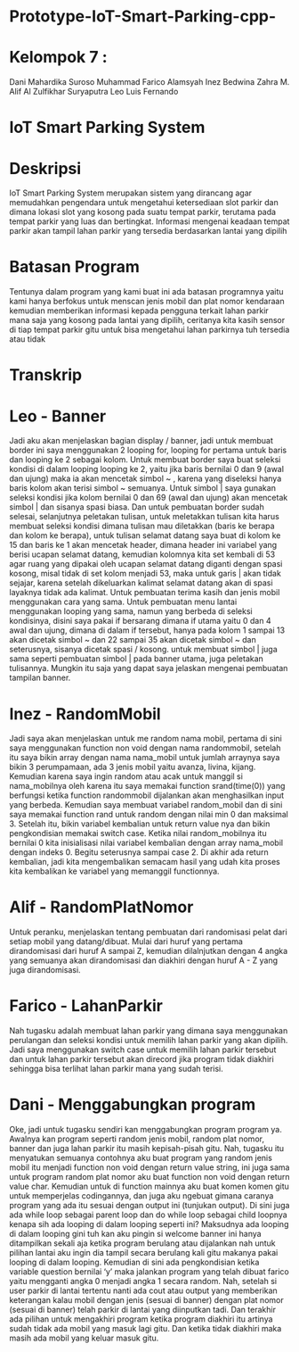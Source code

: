 # Prototype-IoT-Smart-Parking-cpp-
# Kelompok 7 :
Dani Mahardika Suroso
Muhammad Farico Alamsyah
Inez Bedwina Zahra
M. Alif Al Zulfikhar Suryaputra
Leo Luis Fernando
# IoT Smart Parking System
# Deskripsi
IoT Smart Parking System merupakan sistem yang dirancang agar memudahkan pengendara untuk mengetahui ketersediaan slot parkir dan dimana lokasi slot yang kosong pada suatu tempat parkir, terutama pada tempat parkir yang luas dan bertingkat. Informasi mengenai keadaan tempat parkir akan tampil lahan parkir yang tersedia berdasarkan lantai yang dipilih
# Batasan Program
Tentunya dalam program yang kami buat ini ada batasan programnya yaitu kami hanya berfokus untuk menscan jenis mobil dan plat nomor kendaraan kemudian memberikan informasi kepada pengguna terkait lahan parkir mana saja yang kosong pada lantai yang dipilih, ceritanya kita kasih sensor di tiap tempat parkir gitu untuk bisa mengetahui lahan parkirnya tuh tersedia atau tidak
# Transkrip
# Leo - Banner
Jadi aku akan menjelaskan bagian display / banner, jadi untuk membuat border ini saya menggunakan 2 looping for, looping for pertama untuk baris dan looping ke 2 sebagai kolom. Untuk membuat border saya buat seleksi kondisi di dalam looping looping ke 2, yaitu jika baris bernilai 0 dan 9 (awal dan ujung) maka ia akan mencetak simbol ~ , karena yang diseleksi hanya baris kolom akan terisi simbol ~ semuanya. Untuk simbol | saya gunakan seleksi kondisi jika kolom bernilai 0 dan 69 (awal dan ujung) akan mencetak simbol | dan sisanya spasi biasa. Dan untuk pembuatan border sudah selesai, selanjutnya peletakan tulisan, untuk meletakkan tulisan kita harus membuat seleksi kondisi dimana tulisan mau diletakkan (baris ke berapa dan kolom ke berapa), untuk tulisan selamat datang saya buat di kolom ke 15 dan baris ke 1 akan mencetak header, dimana header ini variabel yang berisi ucapan selamat datang, kemudian kolomnya kita set kembali di 53 agar ruang yang dipakai oleh ucapan selamat datang diganti dengan spasi kosong, misal tidak di set kolom menjadi 53, maka untuk garis | akan tidak sejajar, karena setelah dikeluarkan kalimat selamat datang akan di spasi layaknya tidak ada kalimat. Untuk pembuatan terima kasih dan jenis mobil menggunakan cara yang sama.
Untuk pembuatan menu lantai menggunakan looping yang sama, namun yang berbeda di seleksi kondisinya, disini saya pakai if bersarang dimana if utama yaitu 0 dan 4 awal dan ujung, dimana di dalam if tersebut, hanya pada kolom 1 sampai 13 akan dicetak simbol ~ dan 22 sampai 35 akan dicetak simbol ~ dan seterusnya, sisanya dicetak spasi / kosong. untuk membuat simbol | juga sama seperti pembuatan simbol | pada banner utama, juga peletakan tulisannya. Mungkin itu saja yang dapat saya jelaskan mengenai pembuatan tampilan banner.
 
# Inez - RandomMobil
Jadi saya akan menjelaskan untuk me random nama mobil, pertama di sini saya menggunakan function non void dengan nama randommobil, setelah itu saya bikin array dengan nama nama_mobil untuk jumlah arraynya saya bikin 3 perumpamaan, ada 3 jenis mobil yaitu avanza, livina, kijang. Kemudian karena saya ingin random atau acak untuk manggil si nama_mobilnya oleh karena itu saya memakai function srand(time(0)) yang berfungsi ketika function randommobil dijalankan akan menghasilkan input yang berbeda. Kemudian saya membuat variabel random_mobil dan di sini saya memakai function rand untuk random dengan nilai min 0 dan maksimal 3. Setelah itu, bikin variabel kembalian untuk return value nya dan bikin pengkondisian memakai switch case. Ketika nilai random_mobilnya itu bernilai 0 kita inisialisasi nilai variabel kembalian dengan array nama_mobil dengan indeks 0. Begitu seterusnya sampai case 2. Di akhir ada return kembalian, jadi kita mengembalikan semacam hasil yang udah kita proses kita kembalikan ke variabel yang memanggil functionnya.
 
# Alif - RandomPlatNomor
Untuk peranku, menjelaskan tentang pembuatan dari randomisasi pelat dari setiap mobil yang datang/dibuat. Mulai dari huruf yang pertama dirandomisasi dari huruf A sampai Z, kemudian dilalnjutkan dengan 4 angka yang semuanya akan dirandomisasi dan diakhiri dengan huruf A - Z yang juga dirandomisasi.
 
# Farico - LahanParkir
Nah tugasku adalah membuat lahan parkir yang dimana saya menggunakan perulangan dan seleksi kondisi untuk memilih lahan parkir yang akan dipilih. Jadi saya menggunakan switch case untuk memilih lahan parkir tersebut dan untuk lahan parkir tersebut akan direcord jika program tidak diakhiri sehingga bisa terlihat lahan parkir mana yang sudah terisi.
 
# Dani - Menggabungkan program
Oke, jadi untuk tugasku sendiri kan menggabungkan program program ya. Awalnya kan program seperti random jenis mobil, random plat nomor, banner dan juga lahan parkir itu masih kepisah-pisah gitu. Nah, tugasku itu menyatukan semuanya contohnya aku buat program yang random jenis mobil itu menjadi function non void dengan return value string, ini juga sama untuk program random plat nomor aku buat function non void dengan return value char. Kemudian untuk di function mainnya aku buat komen komen gitu untuk memperjelas codingannya, dan juga aku ngebuat gimana caranya program yang ada itu sesuai dengan output ini (tunjukan output). Di sini juga ada while loop sebagai parent loop dan do while loop sebagai child loopnya kenapa sih ada looping di dalam looping seperti ini? Maksudnya ada looping di dalam looping gini tuh kan aku pingin si welcome banner ini hanya ditampilkan sekali aja ketika program berulang atau dijalankan nah untuk pilihan lantai aku ingin dia tampil secara berulang kali gitu makanya pakai looping di dalam looping. Kemudian di sini ada pengkondisian ketika variable question bernilai ‘y’ maka jalankan program yang telah dibuat farico yaitu mengganti angka 0 menjadi angka 1 secara random. Nah, setelah si user parkir di lantai tertentu nanti ada cout atau output yang memberikan keterangan kalau mobil dengan jenis (sesuai di banner) dengan plat nomor (sesuai di banner) telah parkir di lantai yang diinputkan tadi. Dan terakhir ada pilihan untuk mengakhiri program ketika program diakhiri itu artinya sudah tidak ada mobil yang masuk lagi gitu. Dan ketika tidak diakhiri maka masih ada mobil yang keluar masuk gitu.
